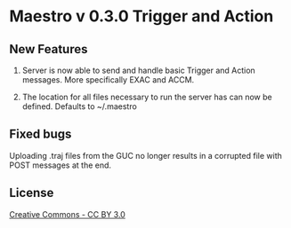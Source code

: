 Maestro v 0.3.0 Trigger and Action
==============================

New Features
-------

1. Server is now able to send and handle basic Trigger and Action messages. More specifically EXAC and ACCM.

2. The location for all files necessary to run the server has can now be defined. Defaults to ~/.maestro


Fixed bugs
-------
Uploading .traj files from the GUC no longer results in a corrupted file with POST messages at the end.  



License
-------

[Creative Commons - CC BY 3.0](http://creativecommons.org/licenses/by/3.0/)
